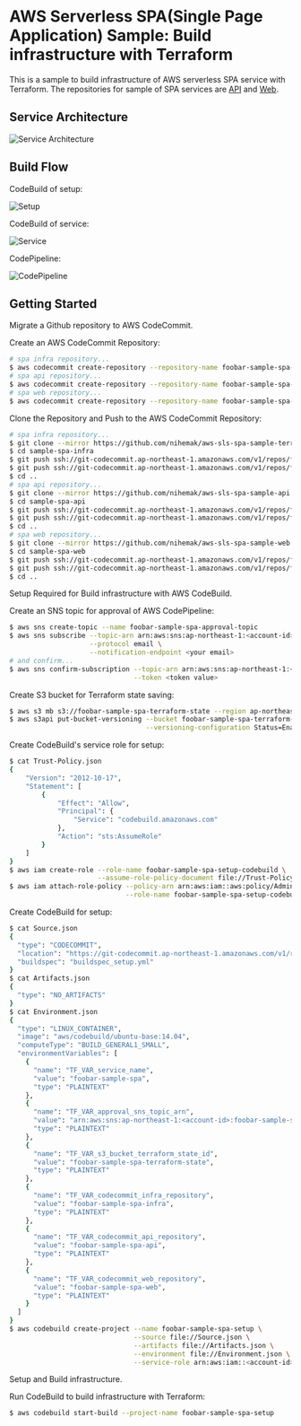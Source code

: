 # AWS Serverless SPA(Single Page Application) Sample: Build infrastructure with Terraform

This is a sample to build infrastructure of AWS serverless SPA service with Terraform.
The repositories for sample of SPA services are [API](https://github.com/nihemak/aws-sls-spa-sample-api) and [Web](https://github.com/nihemak/aws-sls-spa-sample-web).

## Service Architecture

![Service Architecture](docs/service_architecture.png)

## Build Flow

CodeBuild of setup:

![Setup](docs/build_flow_setup.png)

CodeBuild of service:

![Service](docs/build_flow_service.png)

CodePipeline:

![CodePipeline](docs/build_flow_codepipeline.png)

## Getting Started

Migrate a Github repository to AWS CodeCommit.

Create an AWS CodeCommit Repository:

```bash
# spa infra repository...
$ aws codecommit create-repository --repository-name foobar-sample-spa-infra
# spa api repository...
$ aws codecommit create-repository --repository-name foobar-sample-spa-api
# spa web repository...
$ aws codecommit create-repository --repository-name foobar-sample-spa-web
```

Clone the Repository and Push to the AWS CodeCommit Repository:

```bash
# spa infra repository...
$ git clone --mirror https://github.com/nihemak/aws-sls-spa-sample-terraform.git sample-spa-infra
$ cd sample-spa-infra
$ git push ssh://git-codecommit.ap-northeast-1.amazonaws.com/v1/repos/foobar-sample-spa-infra --all
$ git push ssh://git-codecommit.ap-northeast-1.amazonaws.com/v1/repos/foobar-sample-spa-infra --tags
$ cd ..
# spa api repository...
$ git clone --mirror https://github.com/nihemak/aws-sls-spa-sample-api.git sample-spa-api
$ cd sample-spa-api
$ git push ssh://git-codecommit.ap-northeast-1.amazonaws.com/v1/repos/foobar-sample-spa-api --all
$ git push ssh://git-codecommit.ap-northeast-1.amazonaws.com/v1/repos/foobar-sample-spa-api --tags
$ cd ..
# spa web repository...
$ git clone --mirror https://github.com/nihemak/aws-sls-spa-sample-web.git sample-spa-web
$ cd sample-spa-web
$ git push ssh://git-codecommit.ap-northeast-1.amazonaws.com/v1/repos/foobar-sample-spa-web --all
$ git push ssh://git-codecommit.ap-northeast-1.amazonaws.com/v1/repos/foobar-sample-spa-web --tags
$ cd ..
```

Setup Required for Build infrastructure with AWS CodeBuild.

Create an SNS topic for approval of AWS CodePipeline:

```bash
$ aws sns create-topic --name foobar-sample-spa-approval-topic
$ aws sns subscribe --topic-arn arn:aws:sns:ap-northeast-1:<account-id>:foobar-sample-spa-approval-topic \
                    --protocol email \
                    --notification-endpoint <your email>
# and confirm...
$ aws sns confirm-subscription --topic-arn arn:aws:sns:ap-northeast-1:<account-id>:foobar-sample-spa-approval-topic \
                               --token <token value>
```

Create S3 bucket for Terraform state saving:

```bash
$ aws s3 mb s3://foobar-sample-spa-terraform-state --region ap-northeast-1
$ aws s3api put-bucket-versioning --bucket foobar-sample-spa-terraform-state \
                                  --versioning-configuration Status=Enabled
```

Create CodeBuild's service role for setup:

```bash
$ cat Trust-Policy.json
{
    "Version": "2012-10-17",
    "Statement": [
        {
            "Effect": "Allow",
            "Principal": {
                "Service": "codebuild.amazonaws.com"
            },
            "Action": "sts:AssumeRole"
        }
    ]
}
$ aws iam create-role --role-name foobar-sample-spa-setup-codebuild \
                      --assume-role-policy-document file://Trust-Policy.json
$ aws iam attach-role-policy --policy-arn arn:aws:iam::aws:policy/AdministratorAccess \
                             --role-name foobar-sample-spa-setup-codebuild
```

Create CodeBuild for setup:

```bash
$ cat Source.json
{
  "type": "CODECOMMIT",
  "location": "https://git-codecommit.ap-northeast-1.amazonaws.com/v1/repos/foobar-sample-spa-infra",
  "buildspec": "buildspec_setup.yml"
}
$ cat Artifacts.json
{
  "type": "NO_ARTIFACTS"
}
$ cat Environment.json
{
  "type": "LINUX_CONTAINER",
  "image": "aws/codebuild/ubuntu-base:14.04",
  "computeType": "BUILD_GENERAL1_SMALL",
  "environmentVariables": [
    {
      "name": "TF_VAR_service_name",
      "value": "foobar-sample-spa",
      "type": "PLAINTEXT"
    },
    {
      "name": "TF_VAR_approval_sns_topic_arn",
      "value": "arn:aws:sns:ap-northeast-1:<account-id>:foobar-sample-spa-approval-topic",
      "type": "PLAINTEXT"
    },
    {
      "name": "TF_VAR_s3_bucket_terraform_state_id",
      "value": "foobar-sample-spa-terraform-state",
      "type": "PLAINTEXT"
    },
    {
      "name": "TF_VAR_codecommit_infra_repository",
      "value": "foobar-sample-spa-infra",
      "type": "PLAINTEXT"
    },
    {
      "name": "TF_VAR_codecommit_api_repository",
      "value": "foobar-sample-spa-api",
      "type": "PLAINTEXT"
    },
    {
      "name": "TF_VAR_codecommit_web_repository",
      "value": "foobar-sample-spa-web",
      "type": "PLAINTEXT"
    }
  ]
}
$ aws codebuild create-project --name foobar-sample-spa-setup \
                               --source file://Source.json \
                               --artifacts file://Artifacts.json \
                               --environment file://Environment.json \
                               --service-role arn:aws:iam::<account-id>:role/foobar-sample-spa-setup-codebuild
```

Setup and Build infrastructure.

Run CodeBuild to build infrastructure with Terraform:

```bash
$ aws codebuild start-build --project-name foobar-sample-spa-setup
```
